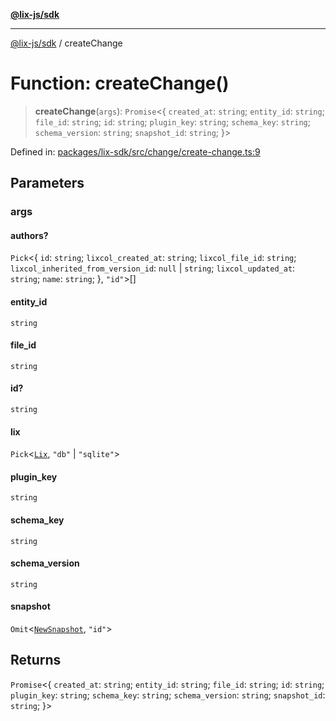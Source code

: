[**@lix-js/sdk**](../README.md)

***

[@lix-js/sdk](../README.md) / createChange

# Function: createChange()

> **createChange**(`args`): `Promise`\<\{ `created_at`: `string`; `entity_id`: `string`; `file_id`: `string`; `id`: `string`; `plugin_key`: `string`; `schema_key`: `string`; `schema_version`: `string`; `snapshot_id`: `string`; \}\>

Defined in: [packages/lix-sdk/src/change/create-change.ts:9](https://github.com/opral/monorepo/blob/0501d8fe7eed9db1f8058e8d1d58b1d613ceaf43/packages/lix-sdk/src/change/create-change.ts#L9)

## Parameters

### args

#### authors?

`Pick`\<\{ `id`: `string`; `lixcol_created_at`: `string`; `lixcol_file_id`: `string`; `lixcol_inherited_from_version_id`: `null` \| `string`; `lixcol_updated_at`: `string`; `name`: `string`; \}, `"id"`\>[]

#### entity_id

`string`

#### file_id

`string`

#### id?

`string`

#### lix

`Pick`\<[`Lix`](../type-aliases/Lix.md), `"db"` \| `"sqlite"`\>

#### plugin_key

`string`

#### schema_key

`string`

#### schema_version

`string`

#### snapshot

`Omit`\<[`NewSnapshot`](../type-aliases/NewSnapshot.md), `"id"`\>

## Returns

`Promise`\<\{ `created_at`: `string`; `entity_id`: `string`; `file_id`: `string`; `id`: `string`; `plugin_key`: `string`; `schema_key`: `string`; `schema_version`: `string`; `snapshot_id`: `string`; \}\>
